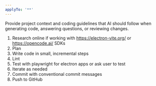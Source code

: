 ```yaml
---
applyTo: '**'
---
```

Provide project context and coding guidelines that AI should follow when generating code, answering questions, or reviewing changes.

1. Research online if working with https://electron-vite.org/ or https://opencode.ai/ SDKs
2. Plan
3. Write code in small, incremental steps
4. Lint
5. Test with playwright for electron apps or ask user to test
6. Iterate as needed
7. Commit with conventional commit messages
8. Push to GitHub
